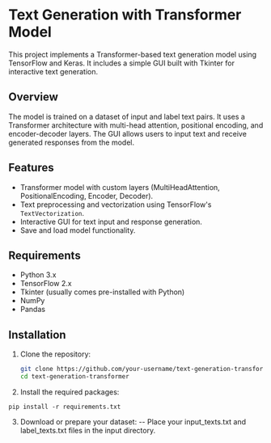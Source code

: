 # Text Generation with Transformer Model

This project implements a Transformer-based text generation model using TensorFlow and Keras. It includes a simple GUI built with Tkinter for interactive text generation.

## Overview

The model is trained on a dataset of input and label text pairs. It uses a Transformer architecture with multi-head attention, positional encoding, and encoder-decoder layers. The GUI allows users to input text and receive generated responses from the model.

## Features

- Transformer model with custom layers (MultiHeadAttention, PositionalEncoding, Encoder, Decoder).
- Text preprocessing and vectorization using TensorFlow's `TextVectorization`.
- Interactive GUI for text input and response generation.
- Save and load model functionality.

## Requirements

- Python 3.x
- TensorFlow 2.x
- Tkinter (usually comes pre-installed with Python)
- NumPy
- Pandas

## Installation

1. Clone the repository:
   ```bash
   git clone https://github.com/your-username/text-generation-transformer.git
   cd text-generation-transformer
   ```
2. Install the required packages:
  ```
  pip install -r requirements.txt
  ```
3. Download or prepare your dataset:
-- Place your input_texts.txt and label_texts.txt files in the input directory.
